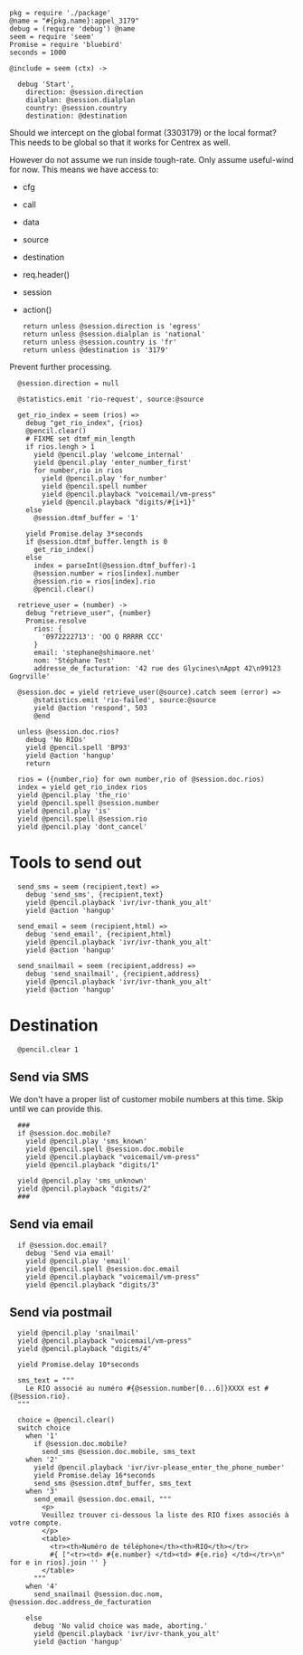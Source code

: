     pkg = require './package'
    @name = "#{pkg.name}:appel_3179"
    debug = (require 'debug') @name
    seem = require 'seem'
    Promise = require 'bluebird'
    seconds = 1000

    @include = seem (ctx) ->

      debug 'Start',
        direction: @session.direction
        dialplan: @session.dialplan
        country: @session.country
        destination: @destination

Should we intercept on the global format (3303179) or the local format?
This needs to be global so that it works for Centrex as well.

However do not assume we run inside tough-rate. Only assume useful-wind for now. This means we have access to:
- cfg
- call
- data
- source
- destination
- req.header()
- session
- action()

      return unless @session.direction is 'egress'
      return unless @session.dialplan is 'national'
      return unless @session.country is 'fr'
      return unless @destination is '3179'

Prevent further processing.

      @session.direction = null

      @statistics.emit 'rio-request', source:@source

      get_rio_index = seem (rios) =>
        debug "get_rio_index", {rios}
        @pencil.clear()
        # FIXME set dtmf_min_length
        if rios.lengh > 1
          yield @pencil.play 'welcome_internal'
          yield @pencil.play 'enter_number_first'
          for number,rio in rios
            yield @pencil.play 'for_number'
            yield @pencil.spell number
            yield @pencil.playback "voicemail/vm-press"
            yield @pencil.playback "digits/#{i+1}"
        else
          @session.dtmf_buffer = '1'

        yield Promise.delay 3*seconds
        if @session.dtmf_buffer.length is 0
          get_rio_index()
        else
          index = parseInt(@session.dtmf_buffer)-1
          @session.number = rios[index].number
          @session.rio = rios[index].rio
          @pencil.clear()

      retrieve_user = (number) ->
        debug "retrieve_user", {number}
        Promise.resolve
          rios: {
            '0972222713': 'OO Q RRRRR CCC'
          }
          email: 'stephane@shimaore.net'
          nom: 'Stéphane Test'
          addresse_de_facturation: '42 rue des Glycines\nAppt 42\n99123 Gogrville'

      @session.doc = yield retrieve_user(@source).catch seem (error) =>
          @statistics.emit 'rio-failed', source:@source
          yield @action 'respond', 503
          @end

      unless @session.doc.rios?
        debug 'No RIOs'
        yield @pencil.spell 'BP93'
        yield @action 'hangup'
        return

      rios = ({number,rio} for own number,rio of @session.doc.rios)
      index = yield get_rio_index rios
      yield @pencil.play 'the_rio'
      yield @pencil.spell @session.number
      yield @pencil.play 'is'
      yield @pencil.spell @session.rio
      yield @pencil.play 'dont_cancel'


Tools to send out
=================

      send_sms = seem (recipient,text) =>
        debug 'send_sms', {recipient,text}
        yield @pencil.playback 'ivr/ivr-thank_you_alt'
        yield @action 'hangup'

      send_email = seem (recipient,html) =>
        debug 'send_email', {recipient,html}
        yield @pencil.playback 'ivr/ivr-thank_you_alt'
        yield @action 'hangup'

      send_snailmail = seem (recipient,address) =>
        debug 'send_snailmail', {recipient,address}
        yield @pencil.playback 'ivr/ivr-thank_you_alt'
        yield @action 'hangup'


Destination
===========

      @pencil.clear 1

Send via SMS
------------

We don't have a proper list of customer mobile numbers at this time. Skip until we can provide this.

      ###
      if @session.doc.mobile?
        yield @pencil.play 'sms_known'
        yield @pencil.spell @session.doc.mobile
        yield @pencil.playback "voicemail/vm-press"
        yield @pencil.playback "digits/1"

      yield @pencil.play 'sms_unknown'
      yield @pencil.playback "digits/2"
      ###

Send via email
--------------

      if @session.doc.email?
        debug 'Send via email'
        yield @pencil.play 'email'
        yield @pencil.spell @session.doc.email
        yield @pencil.playback "voicemail/vm-press"
        yield @pencil.playback "digits/3"

Send via postmail
-----------------

      yield @pencil.play 'snailmail'
      yield @pencil.playback "voicemail/vm-press"
      yield @pencil.playback "digits/4"

      yield Promise.delay 10*seconds

      sms_text = """
        Le RIO associé au numéro #{@session.number[0...6]}XXXX est #{@session.rio}.
      """

      choice = @pencil.clear()
      switch choice
        when '1'
          if @session.doc.mobile?
            send_sms @session.doc.mobile, sms_text
        when '2'
          yield @pencil.playback 'ivr/ivr-please_enter_the_phone_number'
          yield Promise.delay 16*seconds
          send_sms @session.dtmf_buffer, sms_text
        when '3'
          send_email @session.doc.email, """
            <p>
            Veuillez trouver ci-dessous la liste des RIO fixes associés à votre compte.
            </p>
            <table>
              <tr><th>Numéro de téléphone</th><th>RIO</th></tr>
              #{ ["<tr><td> #{e.number} </td><td> #{e.rio} </td></tr>\n" for e in rios].join '' }
            </table>
          """
        when '4'
          send_snailmail @session.doc.nom, @session.doc.address_de_facturation

        else
          debug 'No valid choice was made, aborting.'
          yield @pencil.playback 'ivr/ivr-thank_you_alt'
          yield @action 'hangup'
